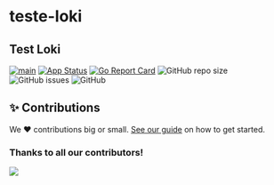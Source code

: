 # teste-loki 
## Test Loki


[![main](https://github.com/analect/teste-loki/actions/workflows/main.yml/badge.svg)](https://github.com/analect/teste-loki/actions/workflows/main.yml)
[![App Status](https://argocd.analect.com/api/badge?name=dev-teste-loki&revision=true)](https://argocd.analect.com/applications/dev-teste-loki)
[![Go Report Card](https://goreportcard.com/badge/github.com/analect/teste-loki)](https://goreportcard.com/report/github.com/analect/teste-loki)
![GitHub repo size](https://img.shields.io/github/repo-size/analect/teste-loki)
![GitHub issues](https://img.shields.io/github/issues/analect/teste-loki)
![GitHub](https://img.shields.io/github/license/analect/teste-loki)


## ✨ Contributions

We ❤️ contributions big or small. [See our guide](contributing.md) on how to get started.

### Thanks to all our contributors!

<a href="https://github.com/analect/teste-loki/graphs/contributors">
  <img src="https://contrib.rocks/image?repo=analect/teste-loki" />
</a>
